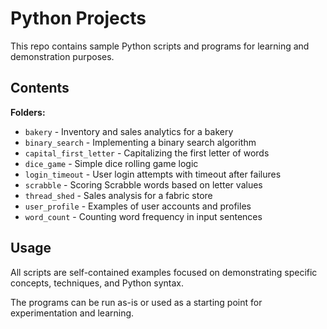 # Python Projects

This repo contains sample Python scripts and programs for learning and demonstration purposes.  

## Contents

**Folders:**

- `bakery` - Inventory and sales analytics for a bakery
- `binary_search` - Implementing a binary search algorithm
- `capital_first_letter` - Capitalizing the first letter of words
- `dice_game` - Simple dice rolling game logic 
- `login_timeout` - User login attempts with timeout after failures
- `scrabble` - Scoring Scrabble words based on letter values
- `thread_shed` - Sales analysis for a fabric store
- `user_profile` - Examples of user accounts and profiles
- `word_count` - Counting word frequency in input sentences

## Usage

All scripts are self-contained examples focused on demonstrating specific concepts, techniques, and Python syntax. 

The programs can be run as-is or used as a starting point for experimentation and learning.